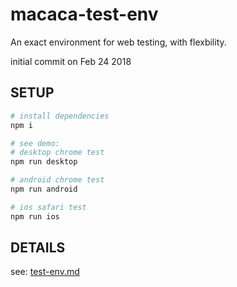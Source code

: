 # macaca-test-env
An exact environment for web testing, with flexbility.

initial commit on Feb 24 2018

## SETUP

```bash
# install dependencies
npm i

# see demo:
# desktop chrome test
npm run desktop

# android chrome test
npm run android

# ios safari test
npm run ios
```

## DETAILS

see: [test-env.md](test-env.md)
